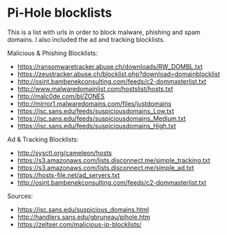 # Pi-Hole blocklists

This is a list with urls in order to block malware, phishing and spam domains. I also included the ad and tracking blocklists.

Malicious & Phishing Blocklists:
- https://ransomwaretracker.abuse.ch/downloads/RW_DOMBL.txt
- https://zeustracker.abuse.ch/blocklist.php?download=domainblocklist
- http://osint.bambenekconsulting.com/feeds/c2-dommasterlist.txt
- http://www.malwaredomainlist.com/hostslist/hosts.txt
- http://malc0de.com/bl/ZONES
- http://mirror1.malwaredomains.com/files/justdomains
- https://isc.sans.edu/feeds/suspiciousdomains_Low.txt
- https://isc.sans.edu/feeds/suspiciousdomains_Medium.txt
- https://isc.sans.edu/feeds/suspiciousdomains_High.txt

Ad & Tracking Blocklists:
- http://sysctl.org/cameleon/hosts
- https://s3.amazonaws.com/lists.disconnect.me/simple_tracking.txt
- https://s3.amazonaws.com/lists.disconnect.me/simple_ad.txt
- https://hosts-file.net/ad_servers.txt
- http://osint.bambenekconsulting.com/feeds/c2-dommasterlist.txt

Sources:
- https://isc.sans.edu/suspicious_domains.html
- http://handlers.sans.edu/gbruneau/pihole.htm
- https://zeltser.com/malicious-ip-blocklists/
